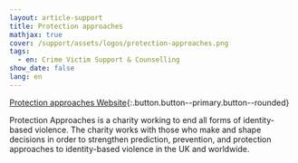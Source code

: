 ```yaml
---
layout: article-support
title: Protection approaches
mathjax: true
cover: /support/assets/logos/protection-approaches.png
tags:
  - en: Crime Victim Support & Counselling
show_date: false
lang: en
---
```


[Protection approaches Website](https://protectionapproaches.org/){:.button.button--primary.button--rounded}

Protection Approaches is a charity working to end all forms of identity-based violence. The charity works with those who make and shape decisions in order to strengthen prediction, prevention, and protection approaches to identity-based violence in the UK and worldwide.
